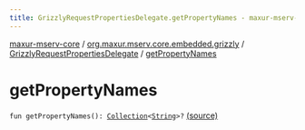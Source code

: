 ```yaml
---
title: GrizzlyRequestPropertiesDelegate.getPropertyNames - maxur-mserv-core
---
```


[maxur-mserv-core](../../index.html) / [org.maxur.mserv.core.embedded.grizzly](../index.html) / [GrizzlyRequestPropertiesDelegate](index.html) / [getPropertyNames](.)

# getPropertyNames

`fun getPropertyNames(): `[`Collection`](https://kotlinlang.org/api/latest/jvm/stdlib/kotlin.collections/-collection/index.html)`<`[`String`](https://kotlinlang.org/api/latest/jvm/stdlib/kotlin/-string/index.html)`>?` [(source)](https://github.com/myunusov/maxur-mserv/tree/master/maxur-mserv-core/src/main/kotlin/org/maxur/mserv/core/embedded/grizzly/GrizzlyHttpContainer.kt#L401)